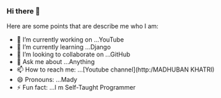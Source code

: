 ### Hi there 👋



Here are some points that are describe me who I am:

- 🔭 I’m currently working on ...YouTube
- 🌱 I’m currently learning ...Django
- 👯 I’m looking to collaborate on ...GitHub
- 💬 Ask me about ...Anything
- 📫 How to reach me: ...[Youtube channel](http:/MADHUBAN KHATRI)
- 😄 Pronouns: ...Mady
- ⚡ Fun fact: ...I m Self-Taught Programmer

